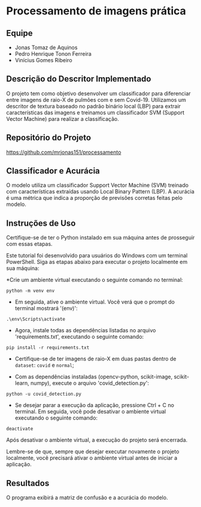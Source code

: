 # Processamento de imagens prática

## Equipe
- Jonas Tomaz de Aquinos
- Pedro Henrique Tonon Ferreira
- Vinícius Gomes Ribeiro

## Descrição do Descritor Implementado
O projeto tem como objetivo desenvolver um classificador para diferenciar entre imagens de raio-X de pulmões com e sem Covid-19. Utilizamos um descritor de textura baseado no padrão binário local (LBP) para extrair características das imagens e treinamos um classificador SVM (Support Vector Machine) para realizar a classificação.

## Repositório do Projeto
https://github.com/mrjonas151/processamento

## Classificador e Acurácia
O modelo utiliza um classificador Support Vector Machine (SVM) treinado com características extraídas usando Local Binary Pattern (LBP).
A acurácia é uma métrica que indica a proporção de previsões corretas feitas pelo modelo.

## Instruções de Uso
Certifique-se de ter o Python instalado em sua máquina antes de prosseguir com essas etapas.

Este tutorial foi desenvolvido para usuários do Windows com um terminal PowerShell. Siga as etapas abaixo para executar o projeto localmente em sua máquina:

*Crie um ambiente virtual executando o seguinte comando no terminal:
```
python -m venv env
```

* Em seguida, ative o ambiente virtual. Você verá que o prompt do terminal mostrará '(env)':
```
.\env\Scripts\activate
```

* Agora, instale todas as dependências listadas no arquivo 'requirements.txt', executando o seguinte comando:
```
pip install -r requirements.txt
```

* Certifique-se de ter imagens de raio-X em duas pastas dentro de `dataset`: `covid` e `normal`;

* Com as dependências instaladas (opencv-python, scikit-image, scikit-learn, numpy), execute o arquivo 'covid_detection.py':
```
python -u covid_detection.py
```

* Se desejar parar a execução da aplicação, pressione Ctrl + C no terminal. Em seguida, você pode desativar o ambiente virtual executando o seguinte comando:
```
deactivate
```

Após desativar o ambiente virtual, a execução do projeto será encerrada.

Lembre-se de que, sempre que desejar executar novamente o projeto localmente, você precisará ativar o ambiente virtual antes de iniciar a aplicação.

## Resultados
O programa exibirá a matriz de confusão e a acurácia do modelo.
